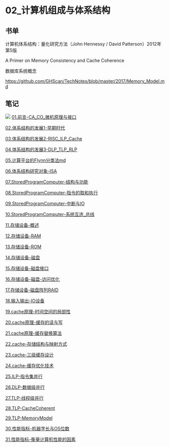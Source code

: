 # 02_计算机组成与体系结构

## 书单

计算机体系结构：量化研究方法（John Hennessy / David Patterson）2012年 第5版

A Primer on Memory Consistency and Cache Coherence

数据库系统概念

https://github.com/GHScan/TechNotes/blob/master/2017/Memory_Model.md

## 笔记

![](https://raw.githubusercontent.com/yixy4app/images/picgo/202307231543069.png)
[01.前言-CA_CO_微机原理与接口](01.前言-CA_CO_微机原理与接口.md)

[02.体系结构的发展1-早期时代](02.体系结构的发展1-早期时代.md)

[03.体系结构的发展2-RISC_ILP_Cache](03.体系结构的发展2-RISC_ILP_Cache.md)

[04.体系结构的发展3-DLP_TLP_RLP](04.体系结构的发展3-DLP_TLP_RLP.md)

[05.计算平台的Flynn分类法md](05.计算平台的Flynn分类法md.md)

[06.体系结构研究对象-ISA](06.体系结构研究对象-ISA.md)

[07.StoredProgramComputer-结构与功能](07.StoredProgramComputer-结构与功能.md)

[08.StoredProgramComputer-指令的取和执行](08.StoredProgramComputer-指令的取和执行.md)

[09.StoredProgramComputer-中断与IO](09.StoredProgramComputer-中断与IO.md)

[10.StoredProgramComputer-系统互连_总线](10.StoredProgramComputer-系统互连_总线.md)

[11.存储设备-概述](11.存储设备-概述.md)

[12.存储设备-RAM](12.存储设备-RAM.md)

[13.存储设备-ROM](13.存储设备-ROM.md)

[14.存储设备-磁盘](14.存储设备-磁盘.md)

[15.存储设备-磁盘接口](15.存储设备-磁盘接口.md)

[16.存储设备-磁盘-访问优化](16.存储设备-磁盘-访问优化.md)

[17.存储设备-磁盘阵列RAID](17.存储设备-磁盘阵列RAID.md)

[18.输入输出-IO设备](18.输入输出-IO设备.md)

[19.cache原理-时间空间的局部性](19.cache原理-时间空间的局部性.md)

[20.cache原理-缓存的读与写](20.cache原理-缓存的读与写.md)

[21.cache原理-缓存替换算法](21.cache原理-缓存替换算法.md)

[22.cache-存储结构与映射方式](22.cache-存储结构与映射方式.md)

[23.cache-三级缓存设计](23.cache-三级缓存设计.md)

[24.cache-缓存优化技术](24.cache-缓存优化技术.md)

[25.ILP-指令集并行](25.ILP-指令集并行.md)

[26.DLP-数据级并行](26.DLP-数据级并行.md)

[27.TLP-线程级并行](27.TLP-线程级并行.md)

[28.TLP-CacheCoherent](28.TLP-CacheCoherent.md)

[29.TLP-MemoryModel](29.TLP-MemoryModel.md)

[30.性能指标-机器字长与OS位数](30.性能指标-机器字长与OS位数.md)

[31.性能指标-衡量计算机性能的因素](31.性能指标-衡量计算机性能的因素.md)

